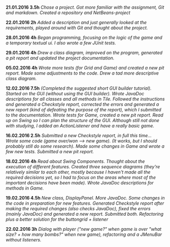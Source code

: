 **21.01.2016 3.5h** *Chose a project. Got more familiar with the
 assignment, Git and markdown. Created a repository and NetBeans-project*

**22.01.2016 2h** *Added a description and just generally looked at
 the requirements, played around with Git and thought about the project.*

**28.01.2016 4h** *Began programming, focusing on the logic of the game
 and a temporary textual ui. I also wrote a few JUnit tests.*

**29.01.2016 4h** *Drew a class diagram, improved on the program,
 generated a pit report and updated the project documentation.*

**05.02.2016 4h** *Wrote more tests (for Grid and Game) and created a
new pit report. Made some adjustments to the code. Drew a tad more
descriptive class diagram.*

**12.02.2016 7.5h** *(Completed the suggested short GUI builder tutorial).
 Started on the GUI (without using the GUI builder).
 Wrote JavaDoc descriptions for all classes and all methods in Tile.
 Followed the instructions and generated a Checkstyle report,
 corrected the errors and generated a new report (kind of defeating
 the purpose of the report),
 which I submitted to the documentation.
 Wrote tests for Game, created a new pit report.
 Read up on Swing so I can plan the structure of the GUI.
 Although still not done with studying, I added an ActionListener and
 have a really basic game.*

**16.02.2016 2.5h** *Submitted a new Checkstyle report, in full this time...
Wrote some code (game over/won --> new game). (It works, but I should
probably still do some research). Made some changes in Game and wrote
 a few new tests. Submitted a new pit report.*

**18.02.2016 4h** *Read about Swing Components. Thought about
 the execution of different features. Created three sequence diagrams
 (they're relatively similar to each other, mostly because I haven't
 made all the required decisions yet, so I had to focus on the areas
 where most of the important decisions have been made).
 Wrote JavaDoc descriptions for methods in Game.*

**19.02.2016 4.5h** *New class, DisplayPanel. More JavaDoc. Some changes
 in the code in preparation for new features.
 Generated Checkstyle report after making the required changes (also
 checks JavaDoc), fixed the errors (mainly JavaDoc) and generated a new
 report. Submitted both.
 Refactoring plus a better solution for the buttongrid + listener*

**22.02.2016 3h** *Dialog with player ("new game?" when game is over
 "what size? + how many bombs?" when new game), refactoring and a
 JMenuBar without listeners.*